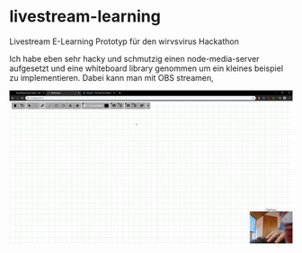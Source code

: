 # livestream-learning
Livestream E-Learning Prototyp für den wirvsvirus Hackathon

Ich habe eben sehr hacky und schmutzig einen node-media-server aufgesetzt und eine whiteboard library genommen um ein kleines beispiel zu implementieren. Dabei kann man mit OBS streamen,

![Beispiel](Screenshot2.png?raw=true "Beispiel")



